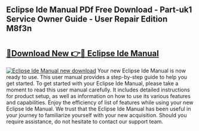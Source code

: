 ## Eclipse Ide Manual PDf Free Download - Part-uk1 Service Owner Guide - User Repair Edition M8f3n

# <h2><a href="http://cf20543.oget.top/?id=Eclipse+Ide+Manual">🔗Download New 👉🔴 Eclipse Ide Manual</a></h2>

[![Eclipse Ide Manual new download](https://i.imgur.com/5g1atiW.png)](http://cf20543.oget.top/?id=Eclipse+Ide+Manual)
Your new Eclipse Ide Manual is now ready to use. This user manual provides a step-by-step guide to help you get started. To get started with your Eclipse Ide Manual, please take a moment to read this user manual carefully. It includes detailed instructions for product setup, as well as information on how to use its various features and capabilities. Enjoy the efficiency of list of features while using your new Eclipse Ide Manual. We trust that the Eclipse Ide Manual has been useful in your journey to familiarize yourself with your new acquisition. Should you require assistance, do not hesitate to contact our support team.

